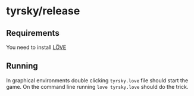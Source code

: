 tyrsky/release
==============

Requirements
------------

You need to install [LÖVE](https://love2d.org/)

Running
-------

In graphical environments double clicking `tyrsky.love` file should start the game. On the command line running `love tyrsky.love` should do the trick.

